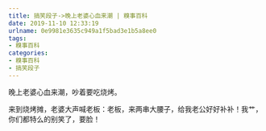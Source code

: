 ```yaml
---
title: 搞笑段子->晚上老婆心血来潮 | 糗事百科
date: 2019-11-10 12:33:19
urlname: 0e9981e3635c949a1f5bad3e1b5a8ee0
tags: 
- 糗事百科
categories:
- 糗事百科
- 搞笑段子
---
```

晚上老婆心血来潮，吵着要吃烧烤。

来到烧烤摊，老婆大声喊老板：老板，来两串大腰子，给我老公好好补补！我艹，你们都特么的别笑了，要脸！



